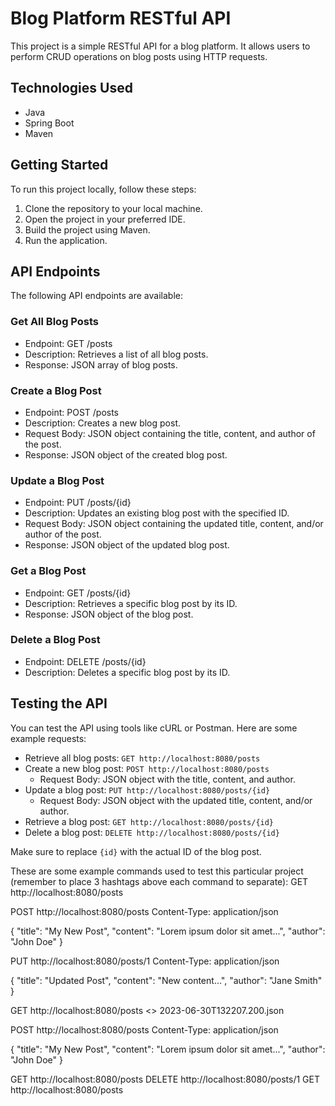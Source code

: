 # Blog Platform RESTful API

This project is a simple RESTful API for a blog platform. It allows users to perform CRUD operations on blog posts using HTTP requests.

## Technologies Used

- Java
- Spring Boot
- Maven

## Getting Started

To run this project locally, follow these steps:

1. Clone the repository to your local machine.
2. Open the project in your preferred IDE.
3. Build the project using Maven.
4. Run the application.

## API Endpoints

The following API endpoints are available:

### Get All Blog Posts

- Endpoint: GET /posts
- Description: Retrieves a list of all blog posts.
- Response: JSON array of blog posts.

### Create a Blog Post

- Endpoint: POST /posts
- Description: Creates a new blog post.
- Request Body: JSON object containing the title, content, and author of the post.
- Response: JSON object of the created blog post.

### Update a Blog Post

- Endpoint: PUT /posts/{id}
- Description: Updates an existing blog post with the specified ID.
- Request Body: JSON object containing the updated title, content, and/or author of the post.
- Response: JSON object of the updated blog post.

### Get a Blog Post

- Endpoint: GET /posts/{id}
- Description: Retrieves a specific blog post by its ID.
- Response: JSON object of the blog post.

### Delete a Blog Post

- Endpoint: DELETE /posts/{id}
- Description: Deletes a specific blog post by its ID.

## Testing the API

You can test the API using tools like cURL or Postman. Here are some example requests:

- Retrieve all blog posts: `GET http://localhost:8080/posts`
- Create a new blog post: `POST http://localhost:8080/posts`
    - Request Body: JSON object with the title, content, and author.
- Update a blog post: `PUT http://localhost:8080/posts/{id}`
    - Request Body: JSON object with the updated title, content, and/or author.
- Retrieve a blog post: `GET http://localhost:8080/posts/{id}`
- Delete a blog post: `DELETE http://localhost:8080/posts/{id}`

Make sure to replace `{id}` with the actual ID of the blog post.

These are some example commands used to test this particular project (remember to place 3 hashtags above each command to separate):
GET http://localhost:8080/posts

POST http://localhost:8080/posts
Content-Type: application/json

{
"title": "My New Post",
"content": "Lorem ipsum dolor sit amet...",
"author": "John Doe"
}

PUT http://localhost:8080/posts/1
Content-Type: application/json

{
"title": "Updated Post",
"content": "New content...",
"author": "Jane Smith"
}


GET http://localhost:8080/posts
<> 2023-06-30T132207.200.json

POST http://localhost:8080/posts
Content-Type: application/json

{
"title": "My New Post",
"content": "Lorem ipsum dolor sit amet...",
"author": "John Doe"
}


GET http://localhost:8080/posts
DELETE http://localhost:8080/posts/1
GET http://localhost:8080/posts

